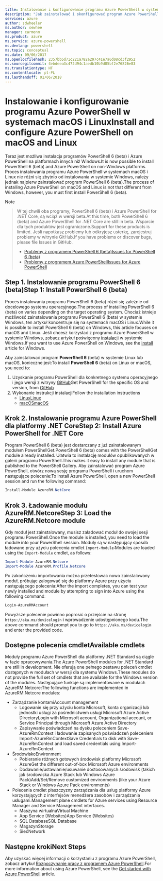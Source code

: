 ```yaml
---
title: Instalowanie i konfigurowanie programu Azure PowerShell w systemach macOS i Linux | Microsoft Docs
description: "Jak zainstalować i skonfigurować program Azure PowerShell do pierwszego użycia w systemach macOS i Linux."
services: azure
author: sdwheeler
ms.author: sewhee
manager: carmonm
ms.product: azure
ms.service: azure-powershell
ms.devlang: powershell
ms.topic: conceptual
ms.date: 09/06/2017
ms.openlocfilehash: 2357bb5d71c221a782a297c41e7a6d08cd3f2952
ms.sourcegitcommit: 4ebdeea3c472d94c1aedb10b9d85bf2e76826e83
ms.translationtype: HT
ms.contentlocale: pl-PL
ms.lasthandoff: 01/06/2018
---
```

# <a name="install-and-configure-azure-powershell-on-macos-and-linux"></a><span data-ttu-id="87121-103">Instalowanie i konfigurowanie programu Azure PowerShell w systemach macOS i Linux</span><span class="sxs-lookup"><span data-stu-id="87121-103">Install and configure Azure PowerShell on macOS and Linux</span></span>

<span data-ttu-id="87121-104">Teraz jest możliwa instalacja programów PowerShell 6 (beta) i Azure PowerShell na platformach innych niż Windows.</span><span class="sxs-lookup"><span data-stu-id="87121-104">It is now possible to install PowerShell 6 (beta) and Azure PowerShell on non-Windows platforms.</span></span>
<span data-ttu-id="87121-105">Proces instalowania programu Azure PowerShell w systemach macOS i Linux nie różni się zbytnio od instalowania w systemie Windows, należy jednak najpierw zainstalować program PowerShell 6 (beta).</span><span class="sxs-lookup"><span data-stu-id="87121-105">The process of installing Azure PowerShell on macOS and Linux is not that different from Windows, however, you must first install PowerShell 6 (beta).</span></span>

> [!NOTE]

> <span data-ttu-id="87121-106">W tej chwili oba programy, PowerShell 6 (beta) i Azure PowerShell for .NET Core, są wciąż w wersji beta.</span><span class="sxs-lookup"><span data-stu-id="87121-106">At this time, both PowerShell 6 (beta) and Azure PowerShell for .NET Core are still in beta.</span></span>
> <span data-ttu-id="87121-107">Wsparcie dla tych produktów jest ograniczone.</span><span class="sxs-lookup"><span data-stu-id="87121-107">Support for these products is limited.</span></span> <span data-ttu-id="87121-108">Jeśli napotkasz problemy lub odkryjesz usterkę, zarejestruj problemy w witrynie GitHub.</span><span class="sxs-lookup"><span data-stu-id="87121-108">If you have problems or discover bugs, please file Issues in GitHub.</span></span>
>
> * [<span data-ttu-id="87121-109">Problemy z programem PowerShell 6 (beta)</span><span class="sxs-lookup"><span data-stu-id="87121-109">Issues for PowerShell 6 (beta)</span></span>](https://github.com/PowerShell/PowerShell/issues)
> * [<span data-ttu-id="87121-110">Problemy z programem Azure PowerShell</span><span class="sxs-lookup"><span data-stu-id="87121-110">Issues for Azure PowerShell</span></span>](https://github.com/azure/azure-docs-powershell/issues)

## <a name="step-1-install-powershell-6-beta"></a><span data-ttu-id="87121-111">Step 1. Instalowanie programu PowerShell 6 (beta)</span><span class="sxs-lookup"><span data-stu-id="87121-111">Step 1: Install PowerShell 6 (beta)</span></span>

<span data-ttu-id="87121-112">Proces instalowania programu PowerShell 6 (beta) różni się zależnie od docelowego systemu operacyjnego.</span><span class="sxs-lookup"><span data-stu-id="87121-112">The process of installing PowerShell 6 (beta) on varies depending on the target operating system.</span></span>
<span data-ttu-id="87121-113">Chociaż istnieje możliwość zainstalowania programu PowerShell 6 (beta) w systemie Windows, ten artykuł koncentruje się na systemach macOS i Linux.</span><span class="sxs-lookup"><span data-stu-id="87121-113">While it is possible to install PowerShell 6 (beta) on Windows, this article focuses on macOS and Linux.</span></span> <span data-ttu-id="87121-114">Jeśli chcesz korzystać z programu Azure PowerShell w systemie Windows, zobacz artykuł poświęcony [instalacji](./install-azurerm-ps.md) w systemie Windows.</span><span class="sxs-lookup"><span data-stu-id="87121-114">If you want to use Azure PowerShell on Windows, see the [install](./install-azurerm-ps.md) article for Windows.</span></span>

<span data-ttu-id="87121-115">Aby zainstalować program **PowerShell 6** (beta) w systemie Linux lub macOS, konieczne jest:</span><span class="sxs-lookup"><span data-stu-id="87121-115">To install **PowerShell 6** (beta) on Linux or macOS, you need to:</span></span>

1. <span data-ttu-id="87121-116">Uzyskanie programu PowerShell dla konkretnego systemu operacyjnego i jego wersji z witryny [GitHub](https://github.com/powershell/powershell#get-powershell)</span><span class="sxs-lookup"><span data-stu-id="87121-116">Get PowerShell for the specific OS and version, from [GitHub](https://github.com/powershell/powershell#get-powershell)</span></span>
2. <span data-ttu-id="87121-117">Wykonanie instrukcji instalacji</span><span class="sxs-lookup"><span data-stu-id="87121-117">Follow the installation instructions</span></span>
   - [<span data-ttu-id="87121-118">Linux</span><span class="sxs-lookup"><span data-stu-id="87121-118">Linux</span></span>](https://github.com/PowerShell/PowerShell/blob/master/docs/installation/linux.md)
   - [<span data-ttu-id="87121-119">macOS</span><span class="sxs-lookup"><span data-stu-id="87121-119">macOS</span></span>](https://github.com/PowerShell/PowerShell/blob/master/docs/installation/linux.md#macos-1012)

## <a name="step-2-install-azure-powershell-for-net-core"></a><span data-ttu-id="87121-120">Krok 2. Instalowanie programu Azure PowerShell dla platformy .NET Core</span><span class="sxs-lookup"><span data-stu-id="87121-120">Step 2: Install Azure PowerShell for .NET Core</span></span>

<span data-ttu-id="87121-121">Program PowerShell 6 (beta) jest dostarczany z już zainstalowanym modułem PowerShellGet.</span><span class="sxs-lookup"><span data-stu-id="87121-121">PowerShell 6 (beta) comes with the PowerShellGet module already installed.</span></span> <span data-ttu-id="87121-122">Ułatwia to instalację modułów opublikowanych w galerii programu PowerShell.</span><span class="sxs-lookup"><span data-stu-id="87121-122">This makes it easy to install any module that is published to the PowerShell Gallery.</span></span> <span data-ttu-id="87121-123">Aby zainstalować program Azure PowerShell, otwórz nową sesję programu PowerShell i uruchom następujące polecenie:</span><span class="sxs-lookup"><span data-stu-id="87121-123">To install Azure PowerShell, open a new PowerShell session and run the following command:</span></span>

```powershell
Install-Module AzureRM.NetCore
```

## <a name="step-3-load-the-azurermnetcore-module"></a><span data-ttu-id="87121-124">Krok 3. Ładowanie modułu AzureRM.Netcore</span><span class="sxs-lookup"><span data-stu-id="87121-124">Step 3: Load the AzureRM.Netcore module</span></span>

<span data-ttu-id="87121-125">Gdy moduł jest zainstalowany, musisz załadować moduł do swojej sesji programu PowerShell.</span><span class="sxs-lookup"><span data-stu-id="87121-125">Once the module is installed, you need to load the module into your PowerShell session.</span></span> <span data-ttu-id="87121-126">Moduły są w następujący sposób ładowane przy użyciu polecenia cmdlet `Import-Module`:</span><span class="sxs-lookup"><span data-stu-id="87121-126">Modules are loaded using the `Import-Module` cmdlet, as follows:</span></span>

```powershell
Import-Module AzureRM.Netcore
Import-Module AzureRM.Profile.Netcore
```

<span data-ttu-id="87121-127">Po zakończeniu importowania można przetestować nowo zainstalowany moduł, próbując zalogować się do platformy Azure przy użyciu następującego polecenia:</span><span class="sxs-lookup"><span data-stu-id="87121-127">After the import completes, you can test your newly installed and module by attempting to sign into Azure using the following command:</span></span>

```powershell
Login-AzureRMAccount
```

<span data-ttu-id="87121-128">Powyższe polecenie powinno poprosić o przejście na stronę `https://aka.ms/devicelogin` i wprowadzenie udostępnionego kodu.</span><span class="sxs-lookup"><span data-stu-id="87121-128">The above command should prompt you to go to `https://aka.ms/devicelogin` and enter the provided code.</span></span>

## <a name="available-cmdlets"></a><span data-ttu-id="87121-129">Dostępne polecenia cmdlet</span><span class="sxs-lookup"><span data-stu-id="87121-129">Available cmdlets</span></span>

<span data-ttu-id="87121-130">Moduły programu Azure PowerShell dla platformy .NET Standard są ciągle w fazie opracowywania.</span><span class="sxs-lookup"><span data-stu-id="87121-130">The Azure PowerShell modules for .NET Standard are still in development.</span></span> <span data-ttu-id="87121-131">Nie oferują one pełnego zestawu poleceń cmdlet dostępnych w modułach w wersji dla systemu Windows.</span><span class="sxs-lookup"><span data-stu-id="87121-131">These modules do not provide the full set of cmdlets that are available for the Windows version of the modules.</span></span> <span data-ttu-id="87121-132">Następujące funkcje są implementowane w modułach AzureRM.Netcore:</span><span class="sxs-lookup"><span data-stu-id="87121-132">The following functions are implemented in AzureRM.Netcore modules:</span></span>

* <span data-ttu-id="87121-133">Zarządzanie kontami</span><span class="sxs-lookup"><span data-stu-id="87121-133">Account management</span></span>
  - <span data-ttu-id="87121-134">Logowanie się przy użyciu konta Microsoft, konta organizacji lub jednostki usługi za pośrednictwem usługi Microsoft Azure Active Directory</span><span class="sxs-lookup"><span data-stu-id="87121-134">Login with Microsoft account, Organizational account, or Service Principal through Microsoft Azure Active Directory</span></span>
  - <span data-ttu-id="87121-135">Zapisywanie poświadczeń na dysku poleceniem Save-AzureRmContext i ładowanie zapisanych poświadczeń poleceniem Import-AzureRmContext</span><span class="sxs-lookup"><span data-stu-id="87121-135">Save Credentials to disk with Save-AzureRmContext and load saved credentials using Import-AzureRmContext</span></span>
* <span data-ttu-id="87121-136">Środowisko</span><span class="sxs-lookup"><span data-stu-id="87121-136">Environment</span></span>
  - <span data-ttu-id="87121-137">Pobieranie różnych gotowych środowisk platformy Microsoft Azure</span><span class="sxs-lookup"><span data-stu-id="87121-137">Get the different out-of-box Microsoft Azure environments</span></span>
  - <span data-ttu-id="87121-138">Dodawanie/ustawianie/usuwanie dostosowanych środowisk (takich jak środowiska Azure Stack lub Windows Azure Pack)</span><span class="sxs-lookup"><span data-stu-id="87121-138">Add/Set/Remove customized environments (like your Azure Stack or Windows Azure Pack environments)</span></span>
* <span data-ttu-id="87121-139">Polecenia cmdlet płaszczyzny zarządzania dla usług platformy Azure korzystających z interfejsów menedżera zasobów i zarządzania usługami.</span><span class="sxs-lookup"><span data-stu-id="87121-139">Management plane cmdlets for Azure services using Resource Manager and Service Management interfaces.</span></span>
  - <span data-ttu-id="87121-140">Maszyna wirtualna</span><span class="sxs-lookup"><span data-stu-id="87121-140">Virtual Machine</span></span>
  - <span data-ttu-id="87121-141">App Service (Websites)</span><span class="sxs-lookup"><span data-stu-id="87121-141">App Service (Websites)</span></span>
  - <span data-ttu-id="87121-142">SQL Database</span><span class="sxs-lookup"><span data-stu-id="87121-142">SQL Database</span></span>
  - <span data-ttu-id="87121-143">Magazyn</span><span class="sxs-lookup"><span data-stu-id="87121-143">Storage</span></span>
  - <span data-ttu-id="87121-144">Sieć</span><span class="sxs-lookup"><span data-stu-id="87121-144">Network</span></span>

## <a name="next-steps"></a><span data-ttu-id="87121-145">Następne kroki</span><span class="sxs-lookup"><span data-stu-id="87121-145">Next Steps</span></span>

<span data-ttu-id="87121-146">Aby uzyskać więcej informacji o korzystaniu z programu Azure PowerShell, zobacz artykuł [Rozpoczynanie pracy z programem Azure PowerShell](get-started-azureps.md).</span><span class="sxs-lookup"><span data-stu-id="87121-146">For more information about using Azure PowerShell, see the [Get started with Azure PowerShell](get-started-azureps.md) article.</span></span>
